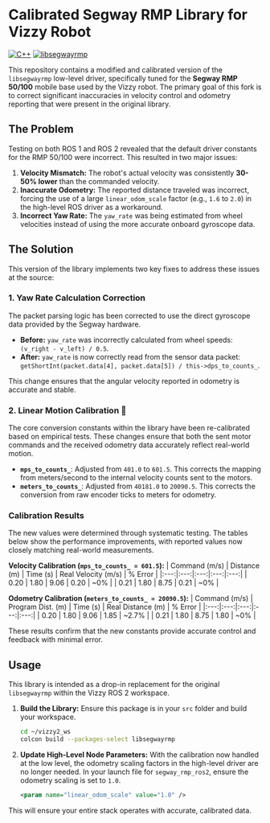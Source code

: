 # Calibrated Segway RMP Library for Vizzy Robot

[![C++](https://img.shields.io/badge/Language-C%2B%2B-blue.svg)](https://isocpp.org/)
[![libsegwayrmp](https://img.shields.io/badge/Library-libsegwayrmp-brightgreen)](https://github.com/segwayrmp/libsegwayrmp)

This repository contains a modified and calibrated version of the `libsegwayrmp` low-level driver, specifically tuned for the **Segway RMP 50/100** mobile base used by the Vizzy robot. The primary goal of this fork is to correct significant inaccuracies in velocity control and odometry reporting that were present in the original library.

## The Problem

Testing on both ROS 1 and ROS 2 revealed that the default driver constants for the RMP 50/100 were incorrect. This resulted in two major issues:

1.  **Velocity Mismatch:** The robot's actual velocity was consistently **30-50% lower** than the commanded velocity.
2.  **Inaccurate Odometry:** The reported distance traveled was incorrect, forcing the use of a large `linear_odom_scale` factor (e.g., `1.6` to `2.0`) in the high-level ROS driver as a workaround.
3.  **Incorrect Yaw Rate:** The `yaw_rate` was being estimated from wheel velocities instead of using the more accurate onboard gyroscope data.

## The Solution

This version of the library implements two key fixes to address these issues at the source:

### 1. Yaw Rate Calculation Correction
The packet parsing logic has been corrected to use the direct gyroscope data provided by the Segway hardware.

* **Before:** `yaw_rate` was incorrectly calculated from wheel speeds: `(v_right - v_left) / 0.5`.
* **After:** `yaw_rate` is now correctly read from the sensor data packet: `getShortInt(packet.data[4], packet.data[5]) / this->dps_to_counts_`.

This change ensures that the angular velocity reported in odometry is accurate and stable.

### 2. Linear Motion Calibration 🔧
The core conversion constants within the library have been re-calibrated based on empirical tests. These changes ensure that both the sent motor commands and the received odometry data accurately reflect real-world motion.

* **`mps_to_counts_`**: Adjusted from `401.0` to `601.5`. This corrects the mapping from meters/second to the internal velocity counts sent to the motors.
* **`meters_to_counts_`**: Adjusted from `40181.0` to `20090.5`. This corrects the conversion from raw encoder ticks to meters for odometry.

### Calibration Results
The new values were determined through systematic testing. The tables below show the performance improvements, with reported values now closely matching real-world measurements.

**Velocity Calibration (`mps_to_counts_ = 601.5`):**
| Command (m/s) | Distance (m) | Time (s) | Real Velocity (m/s) | % Error |
|:---:|:---:|:---:|:---:|:---:|
| 0.20 | 1.80 | 9.06 | 0.20 | ~0% |
| 0.21 | 1.80 | 8.75 | 0.21 | ~0% |

**Odometry Calibration (`meters_to_counts_ = 20090.5`):**
| Command (m/s) | Program Dist. (m) | Time (s) | Real Distance (m) | % Error |
|:---:|:---:|:---:|:---:|:---:|
| 0.20 | 1.80 | 9.06 | 1.85 | ~2.7% |
| 0.21 | 1.80 | 8.75 | 1.80 | ~0% |

These results confirm that the new constants provide accurate control and feedback with minimal error.

## Usage

This library is intended as a drop-in replacement for the original `libsegwayrmp` within the Vizzy ROS 2 workspace.

1.  **Build the Library:**
    Ensure this package is in your `src` folder and build your workspace.
    ```bash
    cd ~/vizzy2_ws
    colcon build --packages-select libsegwayrmp
    ```

2.  **Update High-Level Node Parameters:**
    With the calibration now handled at the low level, the odometry scaling factors in the high-level driver are no longer needed. In your launch file for `segway_rmp_ros2`, ensure the odometry scaling is set to `1.0`.
    ```xml
    <param name="linear_odom_scale" value="1.0" />
    ```

This will ensure your entire stack operates with accurate, calibrated data.
